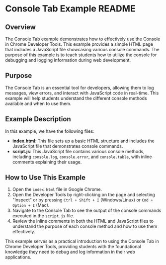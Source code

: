 # Console Tab Example README

## Overview

The Console Tab example demonstrates how to effectively use the Console in Chrome Developer Tools. This example provides a simple HTML page that includes a JavaScript file showcasing various console commands. The purpose of this example is to teach students how to utilize the console for debugging and logging information during web development.

## Purpose

The Console Tab is an essential tool for developers, allowing them to log messages, view errors, and interact with JavaScript code in real-time. This example will help students understand the different console methods available and when to use them.

## Example Description

In this example, we have the following files:

- **index.html**: This file sets up a basic HTML structure and includes the JavaScript file that demonstrates console commands.
- **script.js**: This JavaScript file contains various console methods, including `console.log`, `console.error`, and `console.table`, with inline comments explaining their usage.

## How to Use This Example

1. Open the `index.html` file in Google Chrome.
2. Open the Developer Tools by right-clicking on the page and selecting "Inspect" or by pressing `Ctrl + Shift + I` (Windows/Linux) or `Cmd + Option + I` (Mac).
3. Navigate to the Console Tab to see the output of the console commands executed in the `script.js` file.
4. Review the inline comments in both the HTML and JavaScript files to understand the purpose of each console method and how to use them effectively.

This example serves as a practical introduction to using the Console Tab in Chrome Developer Tools, providing students with the foundational knowledge they need to debug and log information in their web applications.